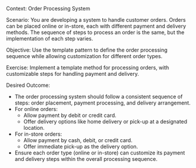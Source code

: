 Context: Order Processing System

Scenario:
You are developing a system to handle customer orders. Orders can be placed online or in-store, each with different payment and delivery methods. The sequence of steps to process an order is the same, but the implementation of each step varies.

Objective:
Use the template pattern to define the order processing sequence while allowing customization for different order types.

Exercise:
Implement a template method for processing orders, with customizable steps for handling payment and delivery.

Desired Outcome:
- The order processing system should follow a consistent sequence of steps: order placement, payment processing, and delivery arrangement.
- For online orders:
  - Allow payment by debit or credit card.
  - Offer delivery options like home delivery or pick-up at a designated location.
- For in-store orders:
  - Allow payment by cash, debit, or credit card.
  - Offer immediate pick-up as the delivery option.
- Ensure each order type (online or in-store) can customize its payment and delivery steps within the overall processing sequence.
